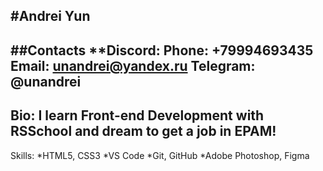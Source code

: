#Andrei Yun
---
**##Contacts**
**Discord: 
**Phone: +79994693435**
**Email: unandrei@yandex.ru**
**Telegram: @unandrei**
---
Bio:
I learn Front-end Development with RSSchool and dream to get a job in EPAM!
---
Skills:
*HTML5, CSS3
*VS Code
*Git, GitHub
*Adobe Photoshop, Figma